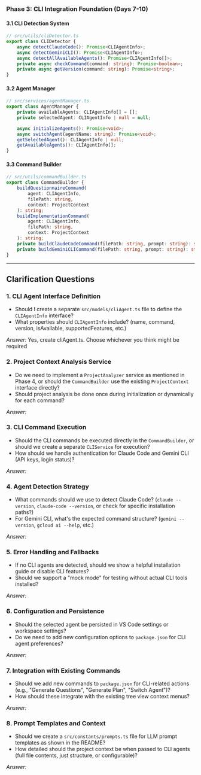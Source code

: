 ### Phase 3: CLI Integration Foundation (Days 7-10)

#### 3.1 CLI Detection System

```typescript
// src/utils/cliDetector.ts
export class CLIDetector {
    async detectClaudeCode(): Promise<CLIAgentInfo>;
    async detectGeminiCLI(): Promise<CLIAgentInfo>;
    async detectAllAvailableAgents(): Promise<CLIAgentInfo[]>;
    private async checkCommand(command: string): Promise<boolean>;
    private async getVersion(command: string): Promise<string>;
}
```

#### 3.2 Agent Manager

```typescript
// src/services/agentManager.ts
export class AgentManager {
    private availableAgents: CLIAgentInfo[] = [];
    private selectedAgent: CLIAgentInfo | null = null;

    async initializeAgents(): Promise<void>;
    async switchAgent(agentName: string): Promise<void>;
    getSelectedAgent(): CLIAgentInfo | null;
    getAvailableAgents(): CLIAgentInfo[];
}
```

#### 3.3 Command Builder

```typescript
// src/utils/commandBuilder.ts
export class CommandBuilder {
    buildQuestionnaireCommand(
        agent: CLIAgentInfo,
        filePath: string,
        context: ProjectContext
    ): string;
    buildImplementationCommand(
        agent: CLIAgentInfo,
        filePath: string,
        context: ProjectContext
    ): string;
    private buildClaudeCodeCommand(filePath: string, prompt: string): string;
    private buildGeminiCLICommand(filePath: string, prompt: string): string;
}
```

---

## Clarification Questions

### 1. **CLI Agent Interface Definition**

-   Should I create a separate `src/models/cliAgent.ts` file to define the `CLIAgentInfo` interface?
-   What properties should `CLIAgentInfo` include? (name, command, version, isAvailable, supportedFeatures, etc.)

_Answer:_ Yes, create cliAgent.ts. Choose whichever you think might be required

### 2. **Project Context Analysis Service**

-   Do we need to implement a `ProjectAnalyzer` service as mentioned in Phase 4, or should the `CommandBuilder` use the existing `ProjectContext` interface directly?
-   Should project analysis be done once during initialization or dynamically for each command?

_Answer:_

### 3. **CLI Command Execution**

-   Should the CLI commands be executed directly in the `CommandBuilder`, or should we create a separate `CLIService` for execution?
-   How should we handle authentication for Claude Code and Gemini CLI (API keys, login status)?

_Answer:_

### 4. **Agent Detection Strategy**

-   What commands should we use to detect Claude Code? (`claude --version`, `claude-code --version`, or check for specific installation paths?)
-   For Gemini CLI, what's the expected command structure? (`gemini --version`, `gcloud ai --help`, etc.)

_Answer:_

### 5. **Error Handling and Fallbacks**

-   If no CLI agents are detected, should we show a helpful installation guide or disable CLI features?
-   Should we support a "mock mode" for testing without actual CLI tools installed?

_Answer:_

### 6. **Configuration and Persistence**

-   Should the selected agent be persisted in VS Code settings or workspace settings?
-   Do we need to add new configuration options to `package.json` for CLI agent preferences?

_Answer:_

### 7. **Integration with Existing Commands**

-   Should we add new commands to `package.json` for CLI-related actions (e.g., "Generate Questions", "Generate Plan", "Switch Agent")?
-   How should these integrate with the existing tree view context menus?

_Answer:_

### 8. **Prompt Templates and Context**

-   Should we create a `src/constants/prompts.ts` file for LLM prompt templates as shown in the README?
-   How detailed should the project context be when passed to CLI agents (full file contents, just structure, or configurable)?

_Answer:_
